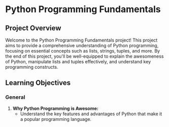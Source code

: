# Python Programming Fundamentals

## Project Overview

Welcome to the Python Programming Fundamentals project! This project aims to provide a comprehensive understanding of Python programming, focusing on essential concepts such as lists, strings, tuples, and more. By the end of this project, you'll be well-equipped to explain the awesomeness of Python, manipulate lists and tuples effectively, and understand key programming constructs.

## Learning Objectives

### General

1. **Why Python Programming is Awesome:**
   - Understand the key features and advantages of Python that make it a popular programming language.
